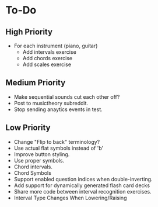 # To-Do
## High Priority
* For each instrument (piano, guitar)
  * Add intervals exercise
  * Add chords exercise
  * Add scales exercise
## Medium Priority
* Make sequential sounds cut each other off?
* Post to musictheory subreddit.
* Stop sending anaytics events in test.
## Low Priority
* Change "Flip to back" terminology?
* Use actual flat symbols instead of 'b'
* Improve button styling.
* Use proper symbols.
* Chord intervals.
* Chord Symbols
* Support enabled question indices when double-inverting.
* Add support for dynamically generated flash card decks
* Share more code between interval recognition exercises.
* Interval Type Changes When Lowering/Raising